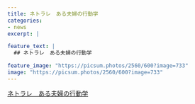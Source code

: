 ```yaml
---
title: ネトラレ　ある夫婦の行動学
categories:
- news
excerpt: |

feature_text: |
  ## ネトラレ　ある夫婦の行動学

feature_image: "https://picsum.photos/2560/600?image=733"
image: "https://picsum.photos/2560/600?image=733"
---
```


[ネトラレ　ある夫婦の行動学](https://www.necoweb.com/neco/program/detail.php?id=5652&)
